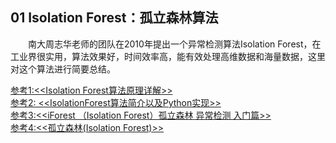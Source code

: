 ## 01 Isolation Forest：孤立森林算法

&emsp;&emsp;南大周志华老师的团队在2010年提出一个异常检测算法Isolation Forest，在工业界很实用，算法效果好，时间效率高，能有效处理高维数据和海量数据，这里对这个算法进行简要总结。<br/>



[参考1:<<Isolation Forest算法原理详解>>](https://blog.csdn.net/u013709270/article/details/73436588)<br/>
[参考2: <<IsolationForest算法简介以及Python实现>>](https://blog.csdn.net/slx_share/article/details/87872420)<br/>
[参考3:<<iForest （Isolation Forest）孤立森林 异常检测 入门篇>>](https://www.jianshu.com/p/5af3c66e0410)<br/>
[参考4:<<孤立森林(Isolation Forest)>>](https://blog.csdn.net/extremebingo/article/details/80108247)</br>